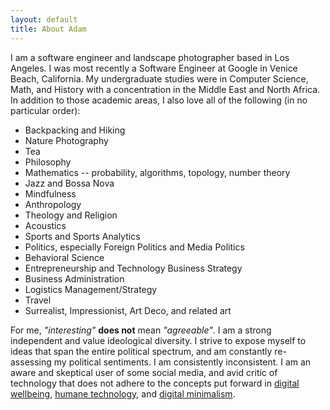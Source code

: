 ```yaml
---
layout: default
title: About Adam
---
```


<meta property="og:image" content="https://lh3.googleusercontent.com/eWvRhY3r-mXe8XcvQ_9wIz1tvlPk5bNYTS8YTPkg7g-tSp0mj0g6XQ_pNjr6HREj6w4s-8PA4Yhxf3KSt25awaSzUG1NTOLosY0erAjNHyqSXUaG_rEqBNFmdXb8No9C7XwptOAjzdo=w2400" />

I am a software engineer and landscape photographer based in Los Angeles. I was most recently a Software Engineer at Google in Venice Beach, California. My undergraduate studies were in Computer Science, Math, and History with a concentration in the Middle East and North Africa. In addition to those academic areas, I also love all of the following (in no particular order):

* Backpacking and Hiking
* Nature Photography
* Tea
* Philosophy
* Mathematics -- probability, algorithms, topology, number theory
* Jazz and Bossa Nova
* Mindfulness
* Anthropology
* Theology and Religion
* Acoustics
* Sports and Sports Analytics
* Politics, especially Foreign Politics and Media Politics
* Behavioral Science
* Entrepreneurship and  Technology Business Strategy
* Business Administration
* Logistics Management/Strategy
* Travel
* Surrealist, Impressionist, Art Deco, and related art

For me, *"interesting"* **does not** mean *"agreeable"*. I am a strong independent and value ideological diversity. I strive to expose myself to ideas that span the entire political spectrum, and am constantly re-assessing my political sentiments. I am consistently inconsistent. I am an aware and skeptical user of some social media, and avid critic of technology that does not adhere to the concepts put forward in [digital wellbeing](https://wellbeing.google/), [humane technology](http://humanetech.com/), and [digital minimalism](https://www.amazon.com/Digital-Minimalism-Choosing-Focused-Noisy/dp/0525536515).
